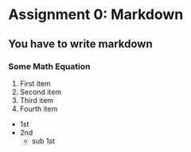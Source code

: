 # Assignment 0: Markdown
## You have to write markdown
### Some Math Equation


1. First item
2. Second item
3. Third item
4. Fourth item

* 1st
* 2nd
  * sub 1st